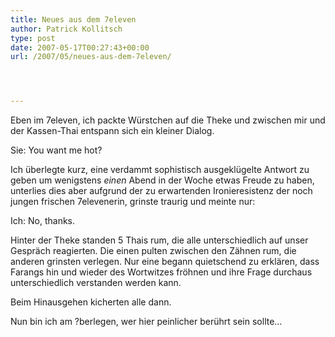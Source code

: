 ```yaml
---
title: Neues aus dem 7eleven
author: Patrick Kollitsch
type: post
date: 2007-05-17T00:27:43+00:00
url: /2007/05/neues-aus-dem-7eleven/




---
```

Eben im 7eleven, ich packte Würstchen auf die Theke und zwischen mir und der Kassen-Thai entspann sich ein kleiner Dialog. 

Sie: You want me hot?

Ich überlegte kurz, eine verdammt sophistisch ausgeklügelte Antwort zu geben um wenigstens _einen_ Abend in der Woche etwas Freude zu haben, unterlies dies aber aufgrund der zu erwartenden Ironieresistenz der noch jungen frischen 7elevenerin, grinste traurig und meinte nur:

Ich: No, thanks. 

Hinter der Theke standen 5 Thais rum, die alle unterschiedlich auf unser Gespräch reagierten. Die einen pulten zwischen den Zähnen rum, die anderen grinsten verlegen. Nur eine begann quietschend zu erklären, dass Farangs hin und wieder des Wortwitzes fröhnen und ihre Frage durchaus unterschiedlich verstanden werden kann. 

Beim Hinausgehen kicherten alle dann. 

Nun bin ich am ?berlegen, wer hier peinlicher berührt sein sollte&#8230;